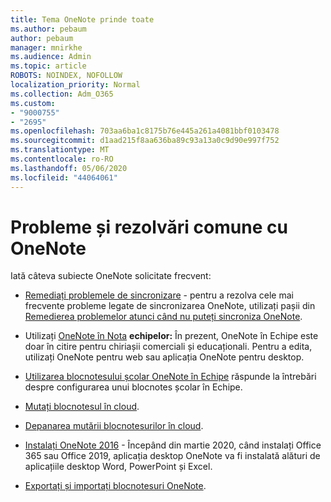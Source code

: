 ```yaml
---
title: Tema OneNote prinde toate
ms.author: pebaum
author: pebaum
manager: mnirkhe
ms.audience: Admin
ms.topic: article
ROBOTS: NOINDEX, NOFOLLOW
localization_priority: Normal
ms.collection: Adm_O365
ms.custom:
- "9000755"
- "2695"
ms.openlocfilehash: 703aa6ba1c8175b76e445a261a4081bbf0103478
ms.sourcegitcommit: d1aad215f8aa636ba89c93a13a0c9d90e997f752
ms.translationtype: MT
ms.contentlocale: ro-RO
ms.lasthandoff: 05/06/2020
ms.locfileid: "44064061"
---
```

# <a name="common-issues-and-resolutions-with-onenote"></a>Probleme și rezolvări comune cu OneNote

Iată câteva subiecte OneNote solicitate frecvent:

- [Remediați problemele de sincronizare](https://support.office.com/article/299495ef-66d1-448f-90c1-b785a6968d45) - pentru a rezolva cele mai frecvente probleme legate de sincronizarea OneNote, utilizați pașii din [Remedierea problemelor atunci când nu puteți sincroniza OneNote](https://support.office.com/article/Fix-issues-when-you-can-t-sync-OneNote-299495ef-66d1-448f-90c1-b785a6968d45).

- Utilizați [OneNote în Nota](https://support.microsoft.com/office/add-a-onenote-notebook-to-teams-0ec78cc3-ba3b-4279-a88e-aa40af9865c2) **echipelor:** În prezent, OneNote în Echipe este doar în citire pentru chiriașii comerciali și educaționali. Pentru a edita, utilizați OneNote pentru web sau aplicația OneNote pentru desktop.

- [Utilizarea blocnotesului școlar OneNote în Echipe](https://support.office.com/article/bd77f11f-27cd-4d41-bfbd-2b11799f1440) răspunde la întrebări despre configurarea unui blocnotes școlar în Echipe.

- [Mutați blocnotesul în cloud](https://support.office.com/article/d5c28b91-7b9c-45be-8f0c-529bdbba019a).

- [Depanarea mutării blocnotesurilor în cloud](https://support.office.com/article/70528107-11dc-4f3f-b695-b150059dfd78).

- [Instalați OneNote 2016](https://support.office.com/article/c08068d8-b517-4464-9ff2-132cb9c45c08) - Începând din martie 2020, când instalați Office 365 sau Office 2019, aplicația desktop OneNote va fi instalată alături de aplicațiile desktop Word, PowerPoint și Excel.

- [Exportați și importați blocnotesuri OneNote](https://support.office.com/article/a4b60da5-8f33-464e-b1ba-b95ce540f309).
